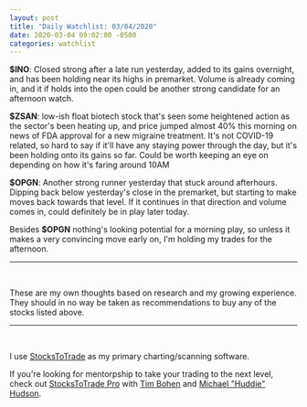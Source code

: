 ```yaml
---
layout: post
title: "Daily Watchlist: 03/04/2020"
date: 2020-03-04 09:02:00 -0500
categories: watchlist
---
```


**$INO**: Closed strong after a late run yesterday, added to its gains overnight, and has been holding near its highs in premarket. Volume is already coming in, and it if holds into the open could be another strong candidate for an afternoon watch.

**$ZSAN**: low-ish float biotech stock that's seen some heightened action as the sector's been heating up, and price jumped almost 40% this morning on news of FDA approval for a new migraine treatment. It's not COVID-19 related, so hard to say if it'll have any staying power through the day, but it's been holding onto its gains so far. Could be worth keeping an eye on depending on how it's faring around 10AM

**$OPGN**: Another strong runner yesterday that stuck around afterhours. Dipping back below yesterday's close in the premarket, but starting to make moves back towards that level. If it continues in that direction and volume comes in, could definitely be in play later today.

Besides **$OPGN** nothing's looking potential for a morning play, so unless it makes a very convincing move early on, I'm holding my trades for the afternoon.

---
<br/>

These are my own thoughts based on research and my growing experience. They should in no way be taken as recommendations to buy any of the stocks listed above.

---
<br/>

I use [StocksToTrade](https://stockstotrade.com) as my primary charting/scanning software.

If you're looking for mentorpship to take your trading to the next level, check out [StocksToTrade Pro](https://stockstotrade.com/pro) with [Tim Bohen](https://twitter.com/tbohen) and [Michael "Huddie" Hudson](https://twitter.com/mikehuddie).
